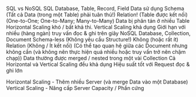SQL vs NoSQL
SQL
Database, Table, Record, Field
Data sử dụng Schema (Tất cả Data (trong một Table) phải tuân thủ!)
Relation! (Table được kết nối) (One-to-One; One-to-Many; Many-to-Many)
Data bị phân tán ở nhiều Table
Horizontal Scaling khó / bất khả thi. Vertical Scaling khả dụng
Giới hạn với nhiều (hàng ngàn) truy vấn đọc & ghi trên giây
NoSQL
Database, Collection, Document
Schema-less (Không yêu cầu Structure!)
Không (hoặc rất ít) Relation (Không / Ít kết nối) (Có thể tạo quan hệ giữa các Document nhưng không cần (và không nên thực hiện quá nhiều hoặc truy vấn trở nên chậm chạp))
Data thường được merged / nested trong một vài Collection
Cả Horizontal và Vertical Scaling đều khả dụng
Hiệu suất tốt với Request đọc & ghi lớn

Horizontal Scaling - Thêm nhiều Server (và merge Data vào một Database)
Vertical Scaling - Nâng cấp Server Capacity / Phần cứng
